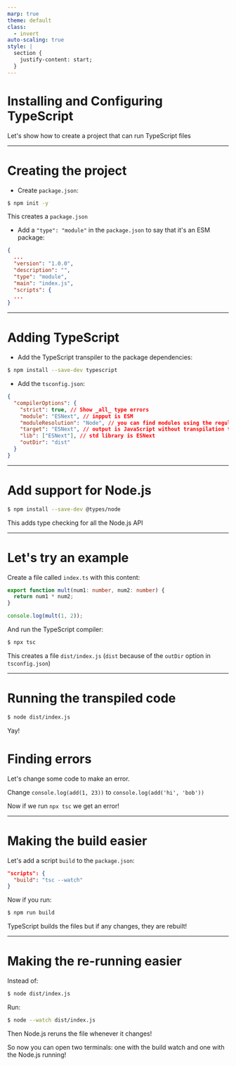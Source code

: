 ```yaml
---
marp: true
theme: default
class:
  - invert
auto-scaling: true
style: |
  section {
    justify-content: start;
  }
---
```


# Installing and Configuring TypeScript

Let's show how to create a project that can run TypeScript files

---

# Creating the project

- Create `package.json`:

```sh
$ npm init -y
```

This creates a `package.json`

- Add a `"type": "module"` in the `package.json` to say that it's an ESM package:

```json
{
  ...
  "version": "1.0.0",
  "description": "",
  "type": "module",
  "main": "index.js",
  "scripts": {
  ...
}
```

---

# Adding TypeScript

- Add the TypeScript transpiler to the package dependencies:

```sh
$ npm install --save-dev typescript
```

- Add the `tsconfig.json`:

```json
{
  "compilerOptions": {
    "strict": true, // Show _all_ type errors
    "module": "ESNext", // inpput is ESM
    "moduleResolution": "Node", // you can find modules using the regular Node.js way (`node_modules` etc)
    "target": "ESNext", // output is JavaScript without transpilation to older version
    "lib": ["ESNext"], // std library is ESNext
    "outDir": "dist"
  }
}
```

---

# Add support for Node.js

```sh
$ npm install --save-dev @types/node
```

This adds type checking for all the Node.js API

---

# Let's try an example

Create a file called `index.ts` with this content:

```ts
export function mult(num1: number, num2: number) {
  return num1 * num2;
}

console.log(mult(1, 2));
```

And run the TypeScript compiler:

```sh
$ npx tsc
```

This creates a file `dist/index.js` (`dist` because of the `outDir` option in `tsconfig.json`)

---

# Running the transpiled code

```sh
$ node dist/index.js
```

Yay!

# Finding errors

Let's change some code to make an error.

Change `console.log(add(1, 23))` to `console.log(add('hi', 'bob'))`

Now if we run `npx tsc` we get an error!

---

# Making the build easier

Let's add a script `build` to the `package.json`:

```json
"scripts": {
  "build": "tsc --watch"
}
```

Now if you run:

```sh
$ npm run build
```

TypeScript builds the files but if any changes, they are rebuilt!

---

# Making the re-running easier

Instead of:

```sh
$ node dist/index.js
```

Run:

```sh
$ node --watch dist/index.js
```

Then Node.js reruns the file whenever it changes!

So now you can open two terminals: one with the build watch and one with the Node.js running!

